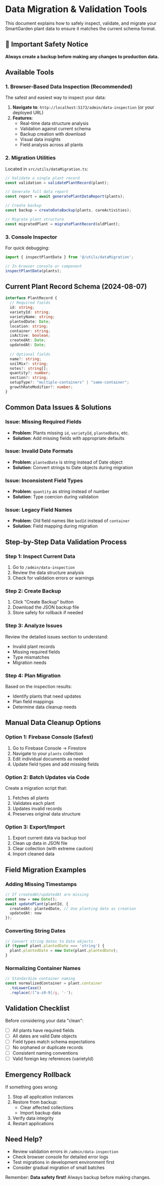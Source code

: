# Data Migration & Validation Tools

This document explains how to safely inspect, validate, and migrate your SmartGarden plant data to ensure it matches the current schema format.

## 🚨 Important Safety Notice

**Always create a backup before making any changes to production data.**

## Available Tools

### 1. Browser-Based Data Inspection (Recommended)

The safest and easiest way to inspect your data:

1. **Navigate to**: `http://localhost:5173/admin/data-inspection` (or your deployed URL)
2. **Features**:
   - Real-time data structure analysis  
   - Validation against current schema
   - Backup creation with download
   - Visual data insights
   - Field analysis across all plants

### 2. Migration Utilities

Located in `src/utils/dataMigration.ts`:

```typescript
// Validate a single plant record
const validation = validatePlantRecord(plant);

// Generate full data report
const report = await generatePlantDataReport(plants);

// Create backup
const backup = createDataBackup(plants, careActivities);

// Migrate plant structure
const migratedPlant = migratePlantRecord(oldPlant);
```

### 3. Console Inspector

For quick debugging:

```typescript
import { inspectPlantData } from '@/utils/dataMigration';

// In browser console or component
inspectPlantData(plants);
```

## Current Plant Record Schema (2024-08-07)

```typescript
interface PlantRecord {
  // Required fields
  id: string;
  varietyId: string;
  varietyName: string;
  plantedDate: Date;
  location: string;
  container: string;
  isActive: boolean;
  createdAt: Date;
  updatedAt: Date;
  
  // Optional fields  
  name?: string;
  soilMix?: string;
  notes?: string[];
  quantity?: number;
  section?: string;
  setupType?: "multiple-containers" | "same-container";
  growthRateModifier?: number;
}
```

## Common Data Issues & Solutions

### Issue: Missing Required Fields
- **Problem**: Plants missing `id`, `varietyId`, `plantedDate`, etc.
- **Solution**: Add missing fields with appropriate defaults

### Issue: Invalid Date Formats
- **Problem**: `plantedDate` is string instead of Date object  
- **Solution**: Convert strings to Date objects during migration

### Issue: Inconsistent Field Types
- **Problem**: `quantity` as string instead of number
- **Solution**: Type coercion during validation

### Issue: Legacy Field Names
- **Problem**: Old field names like `bedId` instead of `container`
- **Solution**: Field mapping during migration

## Step-by-Step Data Validation Process

### Step 1: Inspect Current Data
1. Go to `/admin/data-inspection`
2. Review the data structure analysis
3. Check for validation errors or warnings

### Step 2: Create Backup
1. Click "Create Backup" button
2. Download the JSON backup file
3. Store safely for rollback if needed

### Step 3: Analyze Issues
Review the detailed issues section to understand:
- Invalid plant records
- Missing required fields
- Type mismatches
- Migration needs

### Step 4: Plan Migration
Based on the inspection results:
- Identify plants that need updates
- Plan field mappings
- Determine data cleanup needs

## Manual Data Cleanup Options

### Option 1: Firebase Console (Safest)
1. Go to Firebase Console → Firestore
2. Navigate to your `plants` collection  
3. Edit individual documents as needed
4. Update field types and add missing fields

### Option 2: Batch Updates via Code
Create a migration script that:
1. Fetches all plants
2. Validates each plant
3. Updates invalid records
4. Preserves original data structure

### Option 3: Export/Import
1. Export current data via backup tool
2. Clean up data in JSON file
3. Clear collection (with extreme caution)
4. Import cleaned data

## Field Migration Examples

### Adding Missing Timestamps
```typescript
// If createdAt/updatedAt are missing
const now = new Date();
await updatePlant(plantId, {
  createdAt: plantedDate, // Use planting date as creation
  updatedAt: now
});
```

### Converting String Dates
```typescript
// Convert string dates to Date objects
if (typeof plant.plantedDate === 'string') {
  plant.plantedDate = new Date(plant.plantedDate);
}
```

### Normalizing Container Names
```typescript
// Standardize container naming
const normalizedContainer = plant.container
  .toLowerCase()
  .replace(/[^a-z0-9]/g, '-');
```

## Validation Checklist

Before considering your data "clean":

- [ ] All plants have required fields
- [ ] All dates are valid Date objects  
- [ ] Field types match schema expectations
- [ ] No orphaned or duplicate records
- [ ] Consistent naming conventions
- [ ] Valid foreign key references (varietyId)

## Emergency Rollback

If something goes wrong:

1. Stop all application instances
2. Restore from backup:
   - Clear affected collections
   - Import backup data
3. Verify data integrity  
4. Restart applications

## Need Help?

- Review validation errors in `/admin/data-inspection`
- Check browser console for detailed error logs
- Test migrations in development environment first
- Consider gradual migration of small batches

Remember: **Data safety first!** Always backup before making changes.